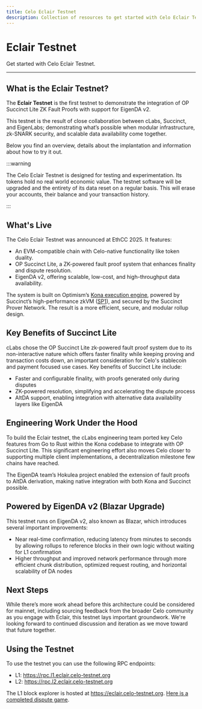 ```yaml
---
title: Celo Eclair Testnet
description: Collection of resources to get started with Celo Eclair Testnet.
---
```


# Eclair Testnet

Get started with Celo Eclair Testnet.

---

## What is the Eclair Testnet?

The **Eclair Testnet** is the first testnet to demonstrate the integration of OP Succinct Lite ZK Fault Proofs with support for EigenDA v2.

This testnet is the result of close collaboration between cLabs, Succinct, and EigenLabs; demonstrating what’s possible when modular infrastructure, zk-SNARK security, and scalable data availability come together.

Below you find an overview, details about the implantation and information about how to try it out.

:::warning

The Celo Eclair Testnet is designed for testing and experimentation. Its tokens hold no real world economic value. The testnet software will be upgraded and the entirety of its data reset on a regular basis. This will erase your accounts, their balance and your transaction history.

:::

## What's Live

The Celo Eclair Testnet was announced at EthCC 2025. It features:

- An EVM-compatible chain with Celo-native functionality like token duality.
- OP Succinct Lite, a ZK-powered fault proof system that enhances finality and dispute resolution.
- EigenDA v2, offering scalable, low-cost, and high-throughput data availability.

The system is built on Optimism’s [Kona execution engine](https://github.com/celo-org/celo-kona), powered by Succinct’s high-performance zkVM ([SP1](https://github.com/succinctlabs/sp1)), and secured by the Succinct Prover Network. The result is a more efficient, secure, and modular rollup design.

## Key Benefits of Succinct Lite

cLabs chose the OP Succinct Lite zk-powered fault proof system due to its non-interactive nature which offers faster finality while keeping proving and transaction costs down, an important consideration for Celo's stablecoin and payment focused use cases. Key benefits of Succinct Lite include:

- Faster and configurable finality, with proofs generated only during disputes
- ZK-powered resolution, simplifying and accelerating the dispute process
- AltDA support, enabling integration with alternative data availability layers like EigenDA

## Engineering Work Under the Hood

To build the Eclair testnet, the cLabs engineering team ported key Celo features from Go to Rust within the Kona codebase to integrate with OP Succinct Lite. This significant engineering effort also moves Celo closer to supporting multiple client implementations, a decentralization milestone few chains have reached.

The EigenDA team’s Hokulea project enabled the extension of fault proofs to AltDA derivation, making native integration with both Kona and Succinct possible.

## Powered by EigenDA v2 (Blazar Upgrade)

This testnet runs on EigenDA v2, also known as Blazar, which introduces several important improvements:

- Near real-time confirmation, reducing latency from minutes to seconds by allowing rollups to reference blocks in their own logic without waiting for L1 confirmation
- Higher throughput and improved network performance through more efficient chunk distribution, optimized request routing, and horizontal scalability of DA nodes

## Next Steps

While there’s more work ahead before this architecture could be considered for mainnet, including sourcing feedback from the broader Celo community as you engage with Eclair, this testnet lays important groundwork. We're looking forward to continued discussion and iteration as we move toward that future together.

## Using the Testnet

To use the testnet you can use the following RPC endpoints:

- L1: https://rpc.l1.eclair.celo-testnet.org
- L2: https://rpc.l2.eclair.celo-testnet.org

The L1 block explorer is hosted at <https://eclair.celo-testnet.org>.
[Here is a completed dispute game](https://eclair.celo-testnet.org/address/0x8E9534e3aD167386Ea1A3aEc6E5E05394c10BDe8?tab=txs).
